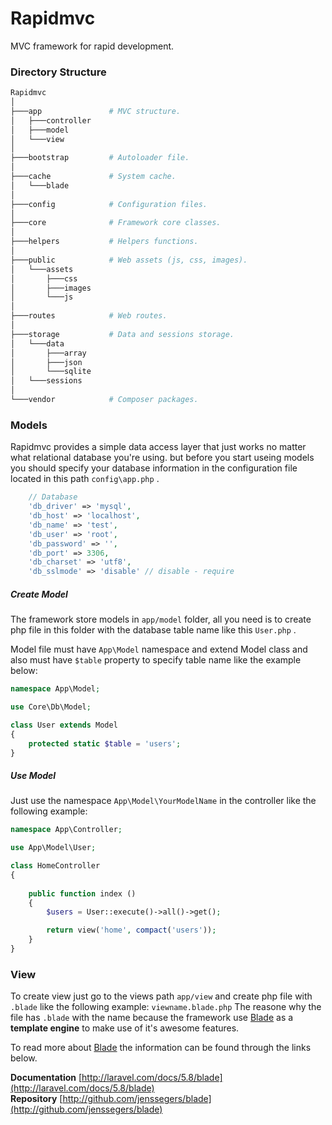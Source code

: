 # Rapidmvc
MVC framework for rapid development.

### Directory Structure
```bash
Rapidmvc
│ 
├───app               # MVC structure.
│   ├───controller
│   ├───model
│   └───view
│
├───bootstrap         # Autoloader file.
│ 
├───cache             # System cache.
│   └───blade
│ 
├───config            # Configuration files.
│ 
├───core              # Framework core classes.
│
├───helpers           # Helpers functions.
│ 
├───public            # Web assets (js, css, images).
│   └───assets
│       ├───css
│       ├───images
│       └───js
│ 
├───routes            # Web routes.
│ 
├───storage           # Data and sessions storage.
│   └───data
│       ├───array
│       ├───json
│       └───sqlite
│   └───sessions
│ 
└───vendor            # Composer packages.
```

### Models
Rapidmvc provides a simple data access layer that just works no matter what relational database you're using. but before you start useing models you should specify your database information in the configuration file located in this path ```config\app.php``` .

``` php
	// Database
	'db_driver' => 'mysql',
	'db_host' => 'localhost',
	'db_name' => 'test',
	'db_user' => 'root',
	'db_password' => '',
	'db_port' => 3306,
	'db_charset' => 'utf8',
	'db_sslmode' => 'disable' // disable - require
```

##### Create Model
The framework store models in ```app/model``` folder, all you need is to create php file in this folder with the database table name like this ```User.php``` .

Model file must have ```App\Model``` namespace and extend Model class and also must have ```$table``` property to specify table name like the example below:
``` php
namespace App\Model;

use Core\Db\Model;

class User extends Model
{
	protected static $table = 'users';
}
```

##### Use Model
Just use the namespace ```App\Model\YourModelName``` in the controller like the following example:
``` php
namespace App\Controller;

use App\Model\User;

class HomeController
{
	
	public function index ()
	{
		$users = User::execute()->all()->get();

		return view('home', compact('users'));
	}
}
```

### View
To create view just go to the views path ```app/view``` and create php file with ```.blade``` like the following example: ```viewname.blade.php```
The reasone why the file has ```.blade``` with the name because the framework use [Blade](http://laravel.com/docs/5.8/blade) as a **template engine** to make use of it's awesome features.

To read more about [Blade](http://laravel.com/docs/5.8/blade) the information can be found through the links below.

**Documentation** [http://laravel.com/docs/5.8/blade](http://laravel.com/docs/5.8/blade) <br/>
**Repository** [http://github.com/jenssegers/blade](http://github.com/jenssegers/blade) <br/>